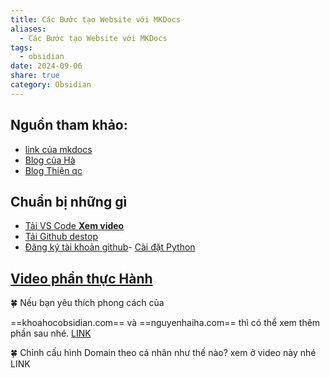 ```yaml
---
title: Các Bước tạo Website với MKDocs
aliases:
  - Các Bước tạo Website với MKDocs
tags:
  - obsidian
date: 2024-09-06
share: true
category: Obsidian
---
```

## Nguồn tham khảo:
- [link của mkdocs](https://squidfunk.github.io/mkdocs-material/getting-started/)
- [Blog của Hà](https://www.nguyenhaiha.com/)
- [Blog Thiện qc](https://thienqc.github.io/blog/tags/)
## Chuẩn bị những gì

- [Tải VS Code **Xem video**](https://www.youtube.com/watch?v=U-TQW_rVkro&list=PLTU8gHZSdtjYRsXBvbniKbZn8vY44Zd3g&index=2)
- [Tải Github destop](https://www.youtube.com/watch?v=rW_vnZZzgQ0&list=PLTU8gHZSdtjYRsXBvbniKbZn8vY44Zd3g&index=3)
-  [Đăng ký tài khoản github](https://www.youtube.com/watch?v=PoRCndc4fps)- [Cài đặt Python](https://youtu.be/xENoRb-pL1Y)
## [Video phần thực Hành](https://www.facebook.com/groups/219067851029823/posts/481164111486861/)


🍀 Nếu bạn yêu thích phong cách của 

 ==khoahocobsidian.com== và ==nguyenhaiha.com== thì có thể xem thêm phần sau nhé. [LINK](https://www.facebook.com/groups/219067851029823/posts/482547391348533/)


🍀 Chỉnh cấu hình Domain theo cá nhân như thế nào?  xem ở video này nhé LINK
